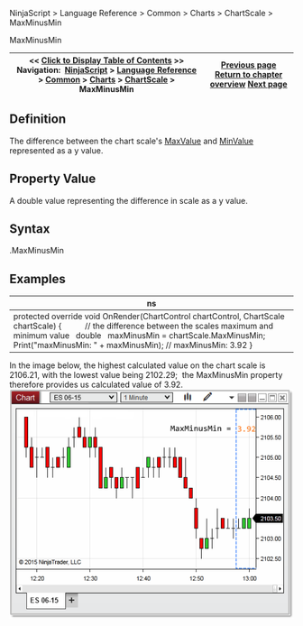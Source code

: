 ﻿
NinjaScript > Language Reference > Common > Charts > ChartScale > MaxMinusMin

MaxMinusMin

| << [Click to Display Table of Contents](maxminusmin.md) >> **Navigation:**     [NinjaScript](ninjascript.md) > [Language Reference](language_reference_wip.md) > [Common](common.md) > [Charts](chart.md) > [ChartScale](chartscale.md) > MaxMinusMin | [Previous page](chartscale_isvisible.md) [Return to chapter overview](chartscale.md) [Next page](chartscale_maxvalue.md) |
| --- | --- |
## Definition
The difference between the chart scale's [MaxValue](chartscale_maxvalue.md) and [MinValue](chartscale_minvalue.md) represented as a y value.
## 
## Property Value
A double value representing the difference in scale as a y value.
## 
## Syntax
<chartScale>.MaxMinusMin
## 
## Examples

| ns |
| --- |
| protected override void OnRender(ChartControl chartControl, ChartScale chartScale) {             // the difference between the scales maximum and minimum value    double   maxMinusMin = chartScale.MaxMinusMin;        Print("maxMinusMin: " + maxMinusMin); // maxMinusMin: 3.92 } |

In the image below, the highest calculated value on the chart scale is 2106.21, with the lowest value being 2102.29;  the MaxMinusMin property therefore provides us calculated value of 3.92.
 
![MaxMinusMin](maxminusmin.png)

